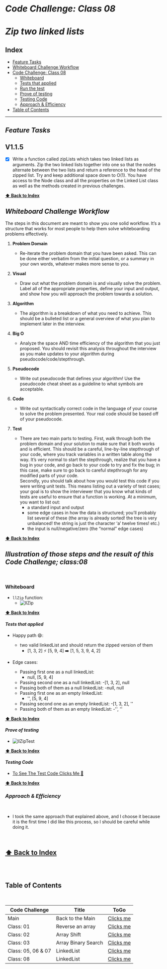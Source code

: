 # ***Code Challenge: Class 08***

# ***Zip two linked lists***

## Index

- [Feature Tasks](#Feature-Tasks)
- [Whiteboard Challenge Workflow](#Whiteboard-Challenge-Workflow)
- [Code Challenge: Class 08](#Illustration-of-those-steps-and-the-result-of-this-Code-Challenge;-class-08)
  - [Whiteboard](#Whiteboard)
  - [Tests that applied](#Tests-that-applied)
  - [Run the test](#Run-the-test)
  - [Prove of testing](#Prove-of-testing)
  - [Testing Code](#Testing-Code)
  - [Approach & Efficiency](#Approach-&-Efficiency)
- [Table of Contents](#Table-of-Contents)

---

## ***Feature Tasks***

## V1.1.5

- [x] Write a function called zipLists which takes two linked lists as arguments. Zip the two linked lists together into one so that the nodes alternate between the two lists and return a reference to the head of the zipped list. Try and keep additional space down to O(1). You have access to the Node class and all the properties on the Linked List class as well as the methods created in previous challenges.

**[⬆ Back to Index](#index)**

## ***Whiteboard Challenge Workflow***

The steps in this document are meant to show you one solid workflow. It’s a structure that works for most people to help them solve whiteboarding problems effectively.

1. **Problem Domain**
    - Re-iterate the problem domain that you have been asked. This can be done either verbatim from the initial question, or a summary in your own words, whatever makes more sense to you.

2. **Visual**
    - Draw out what the problem domain is and visually solve the problem. Label all of the appropriate properties, define your input and output, and show how you will approach the problem towards a solution.

3. **Algorithm**
    - The algorithm is a breakdown of what you need to achieve. This should be a bulleted list or a general overview of what you plan to implement later in the interview.

4. **Big O**
    - Analyze the space AND time efficiency of the algorithm that you just proposed. You should revisit this analysis throughout the interview as you make updates to your algorithm during pseudocode/code/stepthrough.

5. **Pseudocode**
    - Write out pseudocode that defines your algorithm! Use the pseudocode cheat sheet as a guideline to what symbols are acceptable.

6. **Code**
    - Write out syntactically correct code in the language of your course to solve the problem presented. Your real code should be based off of your pseudocode.

7. **Test**
    - There are two main parts to testing. First, walk through both the problem domain and your solution to make sure that it both works and is efficient. This should be a careful, line-by-line stepthrough of your code, where you track variables in a written table along the way. It’s very normal to start the stepthrough, realize that you have a bug in your code, and go back to your code to try and fix the bug; in this case, make sure to go back to careful stepthrough for any modified parts of your code. <br> Secondly, you should talk about how you would test this code if you were writing unit tests. This means listing out a variety of test cases; your goal is to show the interviewer that you know what kinds of tests are useful to ensure that a function is working. At a minimum, you want to list out:
        - a standard input and output
        - some edge cases in how the data is structured; you’ll probably list several of these (the array is already sorted! the tree is very unbalanced! the string is just the character ‘a’ twelve times! etc.)
        - the input is null/negative/zero (the “normal” edge cases)

**[⬆ Back to Index](#index)**

## ***Illustration of those steps and the result of this Code Challenge; class:08***

<br>

### **Whiteboard**

- `llZip` function:
  - ![llZip](../../assets/llZip.jpg)

**[⬆ Back to Index](#index)**

#### ***Tests that applied***

- Happy path 😄:
  - two valid linkedList and should return the zipped version of them
    - [1, 3, 2] ⚡ [5, 9, 4] ➡️ [1, 5, 3, 9, 4, 2]

- Edge cases:
  - Passing first one as a null linkedList:
    - null, [5, 9, 4]
  - Passing second one as a null linkedList:
    -[1, 3, 2], null
  - Passing both of them as a null linkedList:
    -null, null
  - Passing first one as an empty linkedList:
    - '', [5, 9, 4]
  - Passing second one as an empty linkedList:
    -[1, 3, 2], ''
  - Passing both of them as an empty linkedList:
    -'', ''


**[⬆ Back to Index](#index)**

#### ***Prove of testing***


- ![llZipTest](../../assets/llZipTest.PNG)

**[⬆ Back to Index](#index)**

#### ***Testing Code***


- [To See The Test Code Clicks Me 🧪](../../__test__/ll-zip.test.js)

**[⬆ Back to Index](#index)**

### ***Approach & Efficiency***

<br>

- I took the same approach that explained above, and I choose it because it is the first time I did like this process, so I should be careful while doing it.

<br>

**[⬆ Back to Index](#index)**
---

<br>

<br>

## Table of Contents

<br>

|  **Code Challenge** </span> |  **Title**  |   **ToGo** |
| ----------- | ----------- | ----------- |
| Main | Back to the Main | [Clicks me](../../../README.md) |
| Class: 01 | Reverse an array | [Clicks me](../../Challenges/array-reverse/README.md) |
| Class: 02 | Array Shift | [Clicks me](../../Challenges/array-shift/README.md) |
| Class: 03 | Array Binary Search | [Clicks me](../../Challenges/array-binary-search/README.md) |
| Class: 05, 06 & 07 | LinkedList | [Clicks me](README.md) |
| Class: 08| LinkedList | [Clicks me](README.md) |